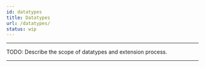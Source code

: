 ```yaml
---
id: datatypes
title: Datatypes
url: /datatypes/
status: wip
---
```


***
TODO: Describe the scope of datatypes and extension process.
***
